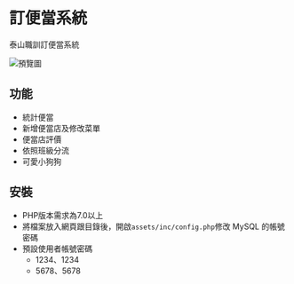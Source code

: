 # 訂便當系統
泰山職訓訂便當系統   

![預覽圖](https://github.com/rogeraabbccdd/PHP-Dinbendon/raw/master/preview/dinbendon.jpg)

## 功能
* 統計便當
* 新增便當店及修改菜單
* 便當店評價
* 依照班級分流
* 可愛小狗狗

## 安裝
* PHP版本需求為7.0以上
* 將檔案放入網頁跟目錄後，開啟`assets/inc/config.php`修改 MySQL 的帳號密碼
* 預設使用者帳號密碼
  * 1234、1234
  * 5678、5678
